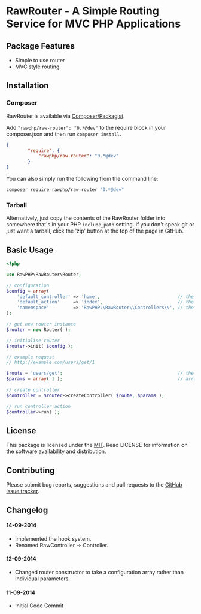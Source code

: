 
# RawRouter - A Simple Routing Service for MVC PHP Applications

## Package Features

- Simple to use router
- MVC style routing

## Installation

### Composer
RawRouter is available via [Composer/Packagist](https://packagist.org/packages/rawphp/raw-router).

Add `"rawphp/raw-router": "0.*@dev"` to the require block in your composer.json and then run `composer install`.

```json
{
        "require": {
            "rawphp/raw-router": "0.*@dev"
        }
}
```

You can also simply run the following from the command line:

```sh
composer require rawphp/raw-router "0.*@dev"
```

### Tarball
Alternatively, just copy the contents of the RawRouter folder into somewhere that's in your PHP `include_path` setting. If you don't speak git or just want a tarball, click the 'zip' button at the top of the page in GitHub.

## Basic Usage

```php
<?php

use RawPHP\RawRouter\Router;

// configuration
$config = array(
    'default_controller' => 'home',                             // the controller that will handle requests if the requested controller is not found
    'default_action'     => 'index',                            // the default action (method) to call if the requested action is not found
    'namemspace'         => 'RawPHP\\RawRouter\\Controllers\\', // the controllers namespace, leave empty if namespaces are not used
);

// get new router instance
$router = new Router( );

// initialise router
$router->init( $config );

// example request
// http://example.com/users/get/1

$route = 'users/get';                                           // the route must be in one of the following formats [ controller, controller/action, controller/action/param/param/... ]
$params = array( 1 );                                           // array of values to be passed to the action method in the correct order

// create controller
$controller = $router->createController( $route, $params );

// run controller action
$controller->run( );
```

## License
This package is licensed under the [MIT](https://github.com/rawphp/RawRouter/blob/master/LICENSE). Read LICENSE for information on the software availability and distribution.

## Contributing

Please submit bug reports, suggestions and pull requests to the [GitHub issue tracker](https://github.com/rawphp/RawRouter/issues).

## Changelog

#### 14-09-2014
- Implemented the hook system.
- Renamed RawController -> Controller.

#### 12-09-2014
- Changed router constructor to take a configuration array rather than individual parameters.

#### 11-09-2014
- Initial Code Commit
